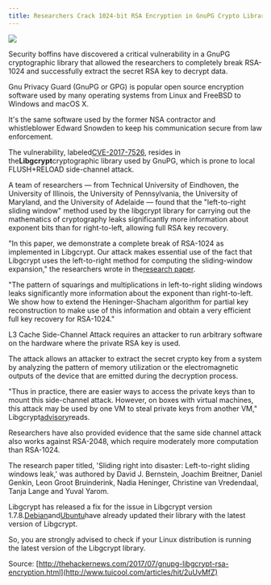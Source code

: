 ```yaml
---
title: Researchers Crack 1024-bit RSA Encryption in GnuPG Crypto Library
---
```


![](http://img0.tuicool.com/Qn67Bja.png!web)

Security boffins have discovered a critical vulnerability in a GnuPG cryptographic library that allowed the researchers to completely break RSA-1024 and successfully extract the secret RSA key to decrypt data.

Gnu Privacy Guard \(GnuPG or GPG\) is popular open source encryption software used by many operating systems from Linux and FreeBSD to Windows and macOS X.

It's the same software used by the former NSA contractor and whistleblower Edward Snowden to keep his communication secure from law enforcement.

The vulnerability, labeled[CVE-2017-7526](https://lists.gnupg.org/pipermail/gnupg-announce/2017q2/000408.html), resides in the**Libgcrypt**cryptographic library used by GnuPG, which is prone to local FLUSH+RELOAD side-channel attack.

A team of researchers — from Technical University of Eindhoven, the University of Illinois, the University of Pennsylvania, the University of Maryland, and the University of Adelaide — found that the "left-to-right sliding window" method used by the libgcrypt library for carrying out the mathematics of cryptography leaks significantly more information about exponent bits than for right-to-left, allowing full RSA key recovery.

"In this paper, we demonstrate a complete break of RSA-1024 as implemented in Libgcrypt. Our attack makes essential use of the fact that Libgcrypt uses the left-to-right method for computing the sliding-window expansion," the researchers wrote in the[research paper](https://eprint.iacr.org/2017/627.pdf).

"The pattern of squarings and multiplications in left-to-right sliding windows leaks significantly more information about the exponent than right-to-left. We show how to extend the Heninger-Shacham algorithm for partial key reconstruction to make use of this information and obtain a very efficient full key recovery for RSA-1024."

L3 Cache Side-Channel Attack requires an attacker to run arbitrary software on the hardware where the private RSA key is used.

The attack allows an attacker to extract the secret crypto key from a system by analyzing the pattern of memory utilization or the electromagnetic outputs of the device that are emitted during the decryption process.

"Thus in practice, there are easier ways to access the private keys than to mount this side-channel attack. However, on boxes with virtual machines, this attack may be used by one VM to steal private keys from another VM," Libgcrypt[advisory](https://lists.gnupg.org/pipermail/gnupg-announce/2017q2/000408.html)reads.

Researchers have also provided evidence that the same side channel attack also works against RSA-2048, which require moderately more computation than RSA-1024.

The research paper titled, 'Sliding right into disaster: Left-to-right sliding windows leak,' was authored by David J. Bernstein, Joachim Breitner, Daniel Genkin, Leon Groot Bruinderink, Nadia Heninger, Christine van Vredendaal, Tanja Lange and Yuval Yarom.

Libgcrypt has released a fix for the issue in Libgcrypt version 1.7.8.[Debian](https://www.debian.org/security/2017/dsa-3901)and[Ubuntu](https://www.ubuntuupdates.org/package/core/zesty/main/updates/libgcrypt20-dev)have already updated their library with the latest version of Libgcrypt.

So, you are strongly advised to check if your Linux distribution is running the latest version of the Libgcrypt library.



Source: [http://thehackernews.com/2017/07/gnupg-libgcrypt-rsa-encryption.html](http://www.tuicool.com/articles/hit/2uUvMfZ)

